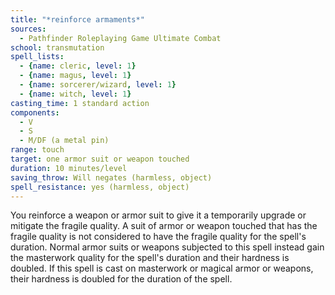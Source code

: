 ```yaml
---
title: "*reinforce armaments*"
sources:
  - Pathfinder Roleplaying Game Ultimate Combat
school: transmutation
spell_lists:
  - {name: cleric, level: 1}
  - {name: magus, level: 1}
  - {name: sorcerer/wizard, level: 1}
  - {name: witch, level: 1}
casting_time: 1 standard action
components:
  - V
  - S
  - M/DF (a metal pin)
range: touch
target: one armor suit or weapon touched
duration: 10 minutes/level
saving_throw: Will negates (harmless, object)
spell_resistance: yes (harmless, object)
---
```


You reinforce a weapon or armor suit to give it a temporarily upgrade or mitigate the fragile quality. A suit of armor or weapon touched that has the fragile quality is not considered to have the fragile quality for the spell's duration. Normal armor suits or weapons subjected to this spell instead gain the masterwork quality for the spell's duration and their hardness is doubled. If this spell is cast on masterwork or magical armor or weapons, their hardness is doubled for the duration of the spell.

